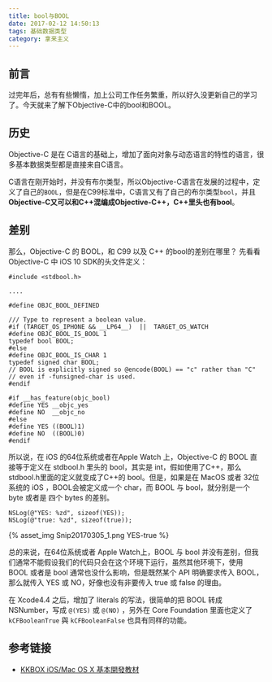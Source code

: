 ```yaml
---
title: bool与BOOL
date: 2017-02-12 14:50:13
tags: 基础数据类型
category: 拿来主义
---
```


## 前言

过完年后，总有有些懒惰，加上公司工作任务繁重，所以好久没更新自己的学习了。今天就来了解下Objective-C中的bool和BOOL。

## 历史

Objective-C 是在 C语言的基础上，增加了面向对象与动态语言的特性的语言，很多基本数据类型都是直接来自C语言。

C语言在刚开始时，并没有布尔类型，所以Objective-C语言在发展的过程中，定义了自己的`BOOL`，但是在C99标准中，C语言又有了自己的布尔类型`bool`，并且**Objective-C又可以和C++混编成Objective-C++，C++里头也有bool**。

## 差别

那么，Objective-C 的 BOOL，和 C99 以及 C++ 的bool的差别在哪里？
先看看 Objective-C 中 iOS 10 SDK的头文件定义：


```objc
#include <stdbool.h>

....

#define OBJC_BOOL_DEFINED

/// Type to represent a boolean value.
#if (TARGET_OS_IPHONE && __LP64__)  ||  TARGET_OS_WATCH
#define OBJC_BOOL_IS_BOOL 1
typedef bool BOOL;
#else
#define OBJC_BOOL_IS_CHAR 1
typedef signed char BOOL; 
// BOOL is explicitly signed so @encode(BOOL) == "c" rather than "C" 
// even if -funsigned-char is used.
#endif

#if __has_feature(objc_bool)
#define YES __objc_yes
#define NO  __objc_no
#else
#define YES ((BOOL)1)
#define NO  ((BOOL)0)
#endif
```


所以说，在 iOS 的64位系统或者在Apple Watch 上，Objective-C 的 BOOL 直接等于定义在  stdbool.h 里头的 bool，其实是 int，假如使用了C++，那么stdbool.h里面的定义就变成了C++的 bool。但是，如果是在 MacOS 或者 32位系统的 iOS ，BOOL会被定义成一个 char，而 BOOL 与 bool，就分别是一个 byte 或者是 四个 bytes 的差别。

```objc
NSLog(@"YES: %zd", sizeof(YES));
NSLog(@"true: %zd", sizeof(true));
```

{% asset_img Snip20170305_1.png YES-true %}

总的来说，在64位系统或者 Apple Watch上，BOOL 与 bool 并没有差别，但我们通常不能假设我们的代码只会在这个环境下运行，虽然其他环境下，使用 BOOL 或者是 bool 通常也没什么影响，但是既然某个 API 明确要求传入 BOOL，那么就传入 YES 或 NO，好像也没有非要传入 true 或 false 的理由。

在 Xcode4.4 之后，增加了 literals 的写法，很简单的把 BOOL 转成 NSNumber，写成 `@(YES)` 或 `@(NO)`  ，另外在 Core Foundation 里面也定义了 `kCFBooleanTrue` 與 `kCFBooleanFalse` 也具有同样的功能。

## 参考链接
* [KKBOX iOS/Mac OS X 基本開發教材](https://www.gitbook.com/book/zonble/kkbox-ios-dev/details)


